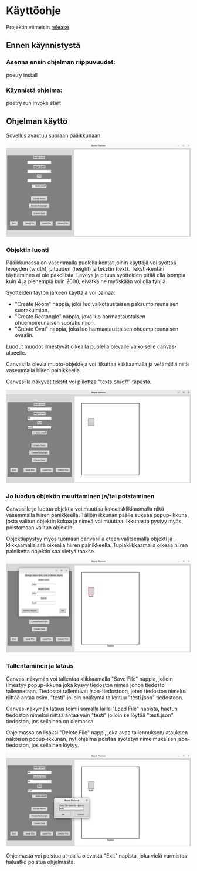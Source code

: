 # Käyttöohje

Projektin viimeisin [release](https://github.com/Kissaniemi/ot-harjoitustyo/releases/tag/viikko6)

## Ennen käynnistystä

### Asenna ensin ohjelman riippuvuudet:

poetry install

### Käynnistä ohjelma:

poetry run invoke start


## Ohjelman käyttö

Sovellus avautuu suoraan pääikkunaan.

![aloitus](https://github.com/Kissaniemi/ot-harjoitustyo/blob/main/projekti/kuvat/kayttokuva1.png)

### Objektin luonti

Pääikkunassa on vasemmalla puolella kentät joihin käyttäjä voi syöttää leveyden (width), pituuden (height) ja tekstin (text). Teksti-kentän täyttäminen ei ole pakollista. Leveys ja pituus syötteiden pitää olla isompia kuin 4 ja pienempiä kuin 2000, eivätkä ne myöskään voi olla tyhjiä.

Syötteiden täytön jälkeen käyttäjä voi painaa:
- "Create Room" nappia, joka luo valkotaustaisen paksumpireunaisen suorakulmion. 
- "Create Rectangle" nappia, joka luo harmaataustaisen ohuempireunaisen suorakulmion.
- "Create Oval" nappia, joka luo harmaataustaisen ohuempireunaisen ovaalin.

Luodut muodot ilmestyvät oikealla puolella olevalle valkoiselle canvas-alueelle.

Canvasilla olevia muoto-objekteja voi liikuttaa klikkaamalla ja vetämällä niitä vasemmalla hiiren painikkeella.

Canvasilla näkyvät tekstit voi piilottaa "texts on/off" täpästä.

![tekstit](https://github.com/Kissaniemi/ot-harjoitustyo/blob/main/projekti/kuvat/kayttokuva5.png)

### Jo luodun objektin muuttaminen ja/tai poistaminen

Canvasille jo luotua objektia voi muuttaa kaksoisklikkaamalla niitä vasemmalla hiiren panikkeella. Tällöin ikkunan päälle aukeaa popup-ikkuna, josta valitun objektin kokoa ja nimeä voi muuttaa. Ikkunasta pystyy myös poistamaan valitun objektin. 

Objektiapystyy myös tuomaan canvasilla eteen valitsemalla objekti ja klikkaamalla sitä oikealla hiiren painikkeella. 
Tuplaklikkaamalla oikeaa hiiren painiketta objektin saa vietyä taakse.

![muutos](https://github.com/Kissaniemi/ot-harjoitustyo/blob/main/projekti/kuvat/kayttokuva3.png)

### Tallentaminen ja lataus

Canvas-näkymän voi tallentaa klikkaamalla "Save File" nappia, jolloin ilmestyy popup-ikkuna joka kysyy tiedoston nimeä johon tiedosto tallennetaan. Tiedostot tallentuvat json-tiedostoon, joten tiedoston nimeksi riittää antaa esim. "testi" jolloin nnäkymä tallentuu "testi.json" tiedostoon.

Canvas-näkymän lataus toimii samalla lailla "Load File" napista, haetun tiedoston nimeksi riittää antaa vain "testi" jolloin se löytää "testi.json" tiedoston, jos sellainen on olemassa

Ohjelmassa on lisäksi "Delete File" nappi, joka avaa tallennuksen/latauksen näköisen popup-ikkunan, nyt ohjelma poistaa syötetyn nime mukaisen json-tiedoston, jos sellainen löytyy.

![tallennus](https://github.com/Kissaniemi/ot-harjoitustyo/blob/main/projekti/kuvat/kayttokuva4.png)

Ohjelmasta voi poistua alhaalla olevasta "Exit" napista, joka vielä varmistaa haluatko poistua ohjelmasta.

